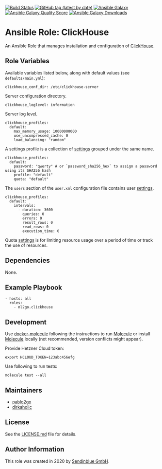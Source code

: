 [![Build Status](https://travis-ci.com/nl2go/ansible-role-clickhouse.svg?branch=master)](https://travis-ci.com/nl2go/ansible-role-clickhouse)
[![GitHub tag (latest by date)](https://img.shields.io/github/v/tag/nl2go/ansible-role-clickhouse)](https://galaxy.ansible.com/nl2go/clickhouse)
[![Ansible Galaxy](https://img.shields.io/badge/role-nl2go.clickhouse-blue.svg)](https://galaxy.ansible.com/nl2go/clickhouse/)
[![Ansible Galaxy Quality Score](https://img.shields.io/ansible/quality/49634)](https://galaxy.ansible.com/nl2go/clickhouse/)
[![Ansible Galaxy Downloads](https://img.shields.io/ansible/role/d/49634.svg?color=blue)](https://galaxy.ansible.com/nl2go/clickhouse/)

# Ansible Role: ClickHouse

An Ansible Role that manages installation and configuration of [ClickHouse](https://clickhouse.tech/).

## Role Variables

Available variables listed below, along with default values (see `defaults/main.yml`):

    clickhouse_conf_dir: /etc/clickhouse-server

Server configuration directory.

    clickhouse_loglevel: information

Server log level.

    clickhouse_profiles: 
      default:
        max_memory_usage: 10000000000
        use_uncompressed_cache: 0
        load_balancing: "random"

A settings profile is a collection of [settings](https://clickhouse.tech/docs/en/operations/settings/settings-profiles/) grouped under the same name.

    clickhouse_profiles: 
      default:
        password: "qwerty" # or `password_sha256_hex` to assign a password using its SHA256 hash
        profile: "default"
        quota: "default"

The `users` section of the `user.xml` configuration file contains user  [settings](https://clickhouse.tech/docs/en/operations/settings/settings-users/).

    clickhouse_profiles: 
      default:
        intervals:
          - duration: 3600
            queries: 0
            errors: 0
            result_rows: 0
            read_rows: 0
            execution_time: 0

Quota [settings](https://clickhouse.tech/docs/en/operations/settings/settings-profiles/) is for limiting resource usage over a period of time or track the use of resources.

## Dependencies

None.

## Example Playbook

    - hosts: all
      roles:
        - nl2go.clickhouse

## Development

Use [docker-molecule](https://github.com/nl2go/docker-molecule) following the instructions to run [Molecule](https://molecule.readthedocs.io/en/stable/)
or install [Molecule](https://molecule.readthedocs.io/en/stable/) locally (not recommended, version conflicts might appear).

Provide Hetzner Cloud token:

    export HCLOUD_TOKEN=123abc456efg

Use following to run tests:

    molecule test --all

## Maintainers

- [pablo2go](https://github.com/pablo2go)
- [dirkaholic](https://github.com/dirkaholic)

## License

See the [LICENSE.md](LICENSE.md) file for details.

## Author Information

This role was created in 2020 by [Sendinblue GmbH](https://www.newsletter2go.com/).
